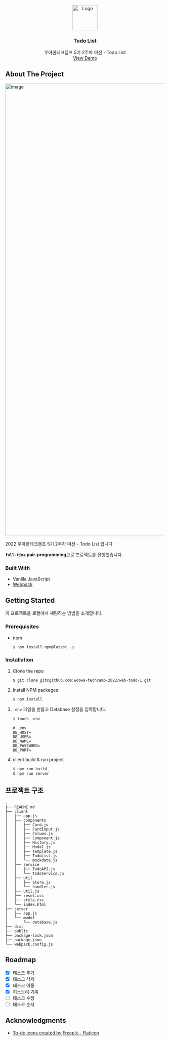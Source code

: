 <div id="top"></div>
<!-- PROJECT LOGO -->
<br />
<div align="center">

  <a href="https://github.com/woowa-techcamp-2022/web-todo-1">
    <img src="https://user-images.githubusercontent.com/6129764/179390923-19c11ad3-11e5-4633-9428-d8f066a602c6.png" alt="Logo" width="80" height="80">
  </a>
  <h3 align="center">Todo List</h3>
  <p align="center">
    우아한테크캠프 5기 2주차 미션 - Todo List
    <br>
    <a href="http://13.125.203.17:3000/">View Demo</a>
  </p>
</div>

<!-- ABOUT THE PROJECT -->
## About The Project

<img width="1431" alt="image" src="https://user-images.githubusercontent.com/6129764/179390801-5ffe5d7b-856e-4766-a304-3a9b6b65f986.png">

2022 우아한테크캠프 5기 2주차 미션 - Todo List 입니다.

**`full-time` pair-programming**으로 프로젝트를 진행했습니다.

### Built With

* Vanilla JavaScript
* [Webpack](https://webpack.js.org/)

## Getting Started

이 프로젝트를 로컬에서 세팅하는 방법을 소개합니다.

### Prerequisites

* npm
  ```sh
  $ npm install npm@latest -g
  ```

### Installation

1. Clone the repo
   ```sh
   $ git clone git@github.com:woowa-techcamp-2022/web-todo-1.git
   ```
2. Install NPM packages
   ```sh
   $ npm install
   ```
3. `.env` 파일을 만들고 Database 설정을 입력합니다.
   ```sh
   $ touch .env
   ```
   ```
   # .env
   DB_HOST=
   DB_USER=
   DB_NAME=
   DB_PASSWORD=
   DB_PORT=
   ```
4. client build & run project
   ```sh
   $ npm run build
   $ npm run server
   ```
   

## 프로젝트 구조
```
.
├── README.md
├── client
│   ├── app.js
│   ├── components
│   │   ├── Card.js
│   │   ├── CardInput.js
│   │   ├── Column.js
│   │   ├── Component.js
│   │   ├── History.js
│   │   ├── Modal.js
│   │   ├── Template.js
│   │   ├── TodoList.js
│   │   └── mockdata.js
│   ├── service
│   │   ├── TodoAPI.js
│   │   └── TodoService.js
│   ├── util
│   │   ├── Store.js
│   │   └── handler.js
│   ├── util.js
│   ├── reset.css
│   ├── style.css
│   └── index.html
├── server
│   ├── app.js
│   └── model
│       └── database.js
├── dist
├── public
├── package-lock.json
├── package.json
└── webpack.config.js
```

<!-- ROADMAP -->
## Roadmap

- [x] 태스크 추가
- [x] 태스크 삭제
- [x] 태스크 이동
- [x] 히스토리 기록
- [ ] 태스크 수정
- [ ] 태스크 순서 

<!-- ACKNOWLEDGMENTS -->
## Acknowledgments

* [To-do icons created by Freepik - Flaticon](https://www.flaticon.com/free-icons/to-do)


